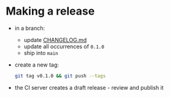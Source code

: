 # Making a release

- in a branch:
  - update [CHANGELOG.md](CHANGELOG.md)
  - update all occurrences of `0.1.0`
  - ship into `main`
- create a new tag:

  ```bash
  git tag v0.1.0 && git push --tags
  ```
- the CI server creates a draft release - review and publish it
